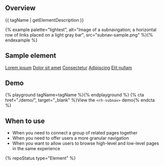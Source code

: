 ## Overview

{{ tagName | getElementDescription }}

{% example palette="lightest",
           alt="Image of a subnavigation; a horizontal row of links placed on a light gray bar",
           src="subnav-sample.png" %}{% endexample %}

## Sample element

<rh-subnav>
  <a href="#" active>Lorem ipsum</a>
  <a href="#">Dolor sit amet</a>
  <a href="#">Consectetur</a>
  <a href="#">Adipiscing</a>
  <a href="#">Elit nullam</a>
</rh-subnav>

## Demo

{% playground tagName=tagName %}{% endplayground %}
{% cta href="./demo/", target="_blank" %}View the `<rh-subnav>` demo{% endcta %}

## When to use

- When you need to connect a group of related pages together
- When you need to offer users a more granular navigation
- When you want to allow users to browse high-level and low-level pages in the 
  same experience

{% repoStatus type="Element" %}
